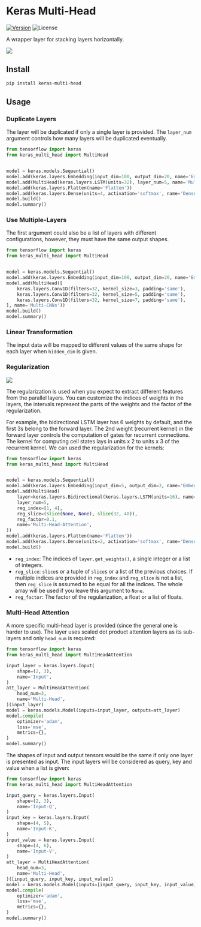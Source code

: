 # Keras Multi-Head

[![Version](https://img.shields.io/pypi/v/keras-multi-head.svg)](https://pypi.org/project/keras-multi-head/)
![License](https://img.shields.io/pypi/l/keras-multi-head.svg)

A wrapper layer for stacking layers horizontally.

![](https://user-images.githubusercontent.com/853842/45797517-867b8580-bcd8-11e8-9ec6-39d6508cf438.png)

## Install

```bash
pip install keras-multi-head
```

## Usage

### Duplicate Layers

The layer will be duplicated if only a single layer is provided. The `layer_num` argument controls how many layers will be duplicated eventually.

```python
from tensorflow import keras
from keras_multi_head import MultiHead


model = keras.models.Sequential()
model.add(keras.layers.Embedding(input_dim=100, output_dim=20, name='Embedding'))
model.add(MultiHead(keras.layers.LSTM(units=32), layer_num=5, name='Multi-LSTMs'))
model.add(keras.layers.Flatten(name='Flatten'))
model.add(keras.layers.Dense(units=4, activation='softmax', name='Dense'))
model.build()
model.summary()
```

### Use Multiple-Layers

The first argument could also be a list of layers with different configurations, however, they must have the same output shapes.

```python
from tensorflow import keras
from keras_multi_head import MultiHead


model = keras.models.Sequential()
model.add(keras.layers.Embedding(input_dim=100, output_dim=20, name='Embedding'))
model.add(MultiHead([
    keras.layers.Conv1D(filters=32, kernel_size=3, padding='same'),
    keras.layers.Conv1D(filters=32, kernel_size=5, padding='same'),
    keras.layers.Conv1D(filters=32, kernel_size=7, padding='same'),
], name='Multi-CNNs'))
model.build()
model.summary()
```

### Linear Transformation

The input data will be mapped to different values of the same shape for each layer when `hidden_dim` is given.

### Regularization

![](https://user-images.githubusercontent.com/853842/45857922-8b4e4100-bd8d-11e8-905a-4eb07da31418.png)

The regularization is used when you expect to extract different features from the parallel layers. You can customize the indices of weights in the layers, the intervals represent the parts of the weights and the factor of the regularization.

For example, the bidirectional LSTM layer has 6 weights by default, and the first 3s belong to the forward layer. The 2nd weight (recurrent kernel) in the forward layer controls the computation of gates for recurrent connections. The kernel for computing cell states lays in units x 2 to units x 3 of the recurrent kernel. We can used the regularization for the kernels:

```python
from tensorflow import keras
from keras_multi_head import MultiHead


model = keras.models.Sequential()
model.add(keras.layers.Embedding(input_dim=5, output_dim=3, name='Embed'))
model.add(MultiHead(
    layer=keras.layers.Bidirectional(keras.layers.LSTM(units=16), name='LSTM'),
    layer_num=5,
    reg_index=[1, 4],
    reg_slice=(slice(None, None), slice(32, 48)),
    reg_factor=0.1,
    name='Multi-Head-Attention',
))
model.add(keras.layers.Flatten(name='Flatten'))
model.add(keras.layers.Dense(units=2, activation='softmax', name='Dense'))
model.build()
```

* `reg_index`: The indices of `layer.get_weights()`, a single integer or a list of integers.
* `reg_slice`: `slice`s or a tuple of `slice`s or a list of the previous choices. If multiple indices are provided in `reg_index` and `reg_slice` is not a list, then `reg_slice` is assumed to be equal for all the indices. The whole array will be used if you leave this argument to `None`.
* `reg_factor`: The factor of the regularization, a float or a list of floats.

### Multi-Head Attention

A more specific multi-head layer is provided (since the general one is harder to use). The layer uses scaled dot product attention layers as its sub-layers and only `head_num` is required:

```python
from tensorflow import keras
from keras_multi_head import MultiHeadAttention

input_layer = keras.layers.Input(
    shape=(2, 3),
    name='Input',
)
att_layer = MultiHeadAttention(
    head_num=3,
    name='Multi-Head',
)(input_layer)
model = keras.models.Model(inputs=input_layer, outputs=att_layer)
model.compile(
    optimizer='adam',
    loss='mse',
    metrics={},
)
model.summary()
```

The shapes of input and output tensors would be the same if only one layer is presented as input. The input layers will be considered as query, key and value when a list is given:

```python
from tensorflow import keras
from keras_multi_head import MultiHeadAttention

input_query = keras.layers.Input(
    shape=(2, 3),
    name='Input-Q',
)
input_key = keras.layers.Input(
    shape=(4, 5),
    name='Input-K',
)
input_value = keras.layers.Input(
    shape=(4, 6),
    name='Input-V',
)
att_layer = MultiHeadAttention(
    head_num=3,
    name='Multi-Head',
)([input_query, input_key, input_value])
model = keras.models.Model(inputs=[input_query, input_key, input_value], outputs=att_layer)
model.compile(
    optimizer='adam',
    loss='mse',
    metrics={},
)
model.summary()
```
